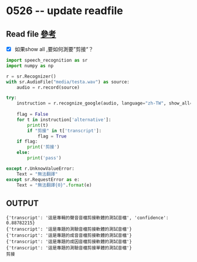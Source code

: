 # 0526 -- update readfile
 
 ## Read file [參考](https://blog.csdn.net/ainivip/article/details/98040557)
- [x] 如果show all ,要如何測要”剪接“？

```python
import speech_recognition as sr
import numpy as np

r = sr.Recognizer()
with sr.AudioFile("media/testa.wav") as source:
    audio = r.record(source)

try:
    instruction = r.recognize_google(audio, language="zh-TW", show_all=True)
   
    flag = False
    for t in instruction['alternative']:
        print(t)
        if "剪接" in t['transcript']:
            flag = True
    if flag:
        print('剪接')
    else:
        print('pass')

except r.UnknowValueError:
    Text = "無法翻譯"
except sr.RequestError as e:
    Text = "無法翻譯{0}".format(e)
```

## OUTPUT
```
{'transcript': '這是專輯的聲音音檔剪接軟體的測試音檔', 'confidence': 0.88782215}
{'transcript': '這是專題的測驗音檔剪接軟體的測試音檔'}
{'transcript': '這是專題的成音音檔剪接軟體的測試音檔'}
{'transcript': '這是專題的成因音檔剪接軟體的測試音檔'}
{'transcript': '這是專題的測驗音檔剪接單體的測試音檔'}
剪接
```